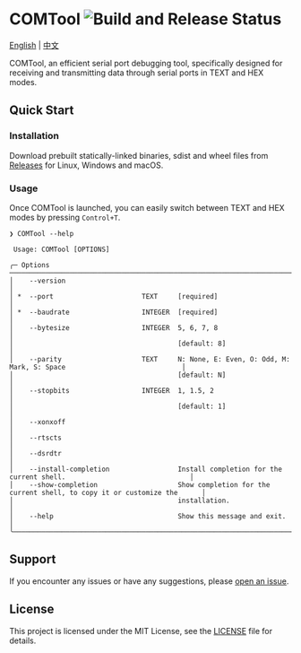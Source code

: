 # COMTool ![Build and Release Status](https://github.com/hydrotho/COMTool/actions/workflows/main.yml/badge.svg)

[English](README.md) | [中文](README_zh.md)

COMTool, an efficient serial port debugging tool, specifically designed for receiving and transmitting data through serial ports in TEXT and HEX modes.

## Quick Start

### Installation

Download prebuilt statically-linked binaries, sdist and wheel files from [Releases](https://github.com/hydrotho/COMTool/releases/latest) for Linux, Windows and macOS.

### Usage

Once COMTool is launched, you can easily switch between TEXT and HEX modes by pressing `Control+T`.

```shell
❯ COMTool --help

 Usage: COMTool [OPTIONS]

╭─ Options ───────────────────────────────────────────────────────────────────────────────────────────────────────╮
│    --version                                                                                                    │
│ *  --port                      TEXT     [required]                                                              │
│ *  --baudrate                  INTEGER  [required]                                                              │
│    --bytesize                  INTEGER  5, 6, 7, 8                                                              │
│                                         [default: 8]                                                            │
│    --parity                    TEXT     N: None, E: Even, O: Odd, M: Mark, S: Space                             │
│                                         [default: N]                                                            │
│    --stopbits                  INTEGER  1, 1.5, 2                                                               │
│                                         [default: 1]                                                            │
│    --xonxoff                                                                                                    │
│    --rtscts                                                                                                     │
│    --dsrdtr                                                                                                     │
│    --install-completion                 Install completion for the current shell.                               │
│    --show-completion                    Show completion for the current shell, to copy it or customize the      │
│                                         installation.                                                           │
│    --help                               Show this message and exit.                                             │
╰─────────────────────────────────────────────────────────────────────────────────────────────────────────────────╯
```

## Support

If you encounter any issues or have any suggestions, please [open an issue](https://github.com/hydrotho/COMTool/issues).

## License

This project is licensed under the MIT License, see the [LICENSE](LICENSE) file for details.
